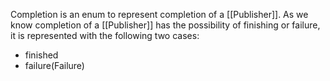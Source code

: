 Completion is an enum to represent completion of a [[Publisher]]. As we know completion of a [[Publisher]] has the possibility of finishing or failure, it is represented with the following two cases:
- finished
- failure(Failure)